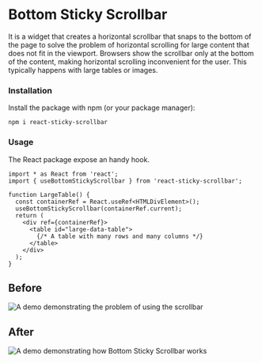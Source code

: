 # Bottom Sticky Scrollbar

It is a widget that creates a horizontal scrollbar that snaps to the bottom of the page to solve the problem of horizontal scrolling for large content that does not fit in the viewport. Browsers show the scrollbar only at the bottom of the content, making horizontal scrolling inconvenient for the user. This typically happens with large tables or images.

### Installation

Install the package with npm (or your package manager):

```
npm i react-sticky-scrollbar
```

### Usage

The React package expose an handy hook.

```tsx
import * as React from 'react';
import { useBottomStickyScrollbar } from 'react-sticky-scrollbar';

function LargeTable() {
  const containerRef = React.useRef<HTMLDivElement>();
  useBottomStickyScrollbar(containerRef.current);
  return (
    <div ref={containerRef}>
      <table id="large-data-table">
        {/* A table with many rows and many columns */}
      </table>
    </div>
  );
}
```

## Before

![A demo demonstrating the problem of using the scrollbar](../../docs/demo-original.gif)

## After

![A demo demonstrating how Bottom Sticky Scrollbar works](../../docs/demo-bottom-sticky-scrollbar.gif)
